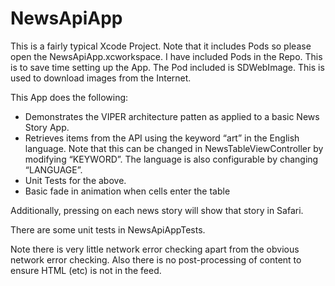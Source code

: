 # NewsApiApp

This is a fairly typical Xcode Project. Note that it includes Pods so please open the NewsApiApp.xcworkspace. I have included Pods in the Repo. This is to save time setting up the App. The Pod included is SDWebImage. This is used to download images from the Internet.

This App does the following:
* Demonstrates the VIPER architecture patten as applied to a basic News Story App.
* Retrieves items from the API using the keyword “art” in the English language. Note that this can be changed in NewsTableViewController by modifying “KEYWORD”. The language is also configurable by changing “LANGUAGE”.
* Unit Tests for the above.
* Basic fade in animation when cells enter the table

Additionally, pressing on each news story will show that story in Safari.

There are some unit tests in NewsApiAppTests. 

Note there is very little network error checking apart from the obvious network error checking. Also there is no post-processing of content to ensure HTML (etc) is not in the feed.
